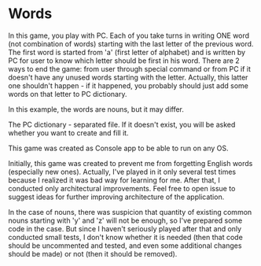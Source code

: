 # Words

In this game, you play with PC. Each of you take turns in writing ONE word (not combination of words) starting with the last letter of the previous word. The first word is started from 'a' (first letter of alphabet) and is written by PC for user to know which letter should be first in his word. There are 2 ways to end the game: from user through special command or from PC if it doesn't have any unused words starting with the letter. Actually, this latter one shouldn't happen - if it happened, you probably should just add some words on that letter to PC dictionary.

In this example, the words are nouns, but it may differ.

The PC dictionary - separated file. If it doesn't exist, you will be asked whether you want to create and fill it.

This game was created as Console app to be able to run on any OS.

Initially, this game was created to prevent me from forgetting English words (especially new ones). Actually, I've played in it only several test times because I realized it was bad way for learning for me. After that, I conducted only architectural improvements. Feel free to open issue to suggest ideas for further improving architecture of the application.

In the case of nouns, there was suspicion that quantity of existing common nouns starting with 'y' and 'z' will not be enough, so I've prepared some code in the case. But since I haven't seriously played after that and only conducted small tests, I don't know whether it is needed (then that code should be uncommented and tested, and even some additional changes should be made) or not (then it should be removed).
